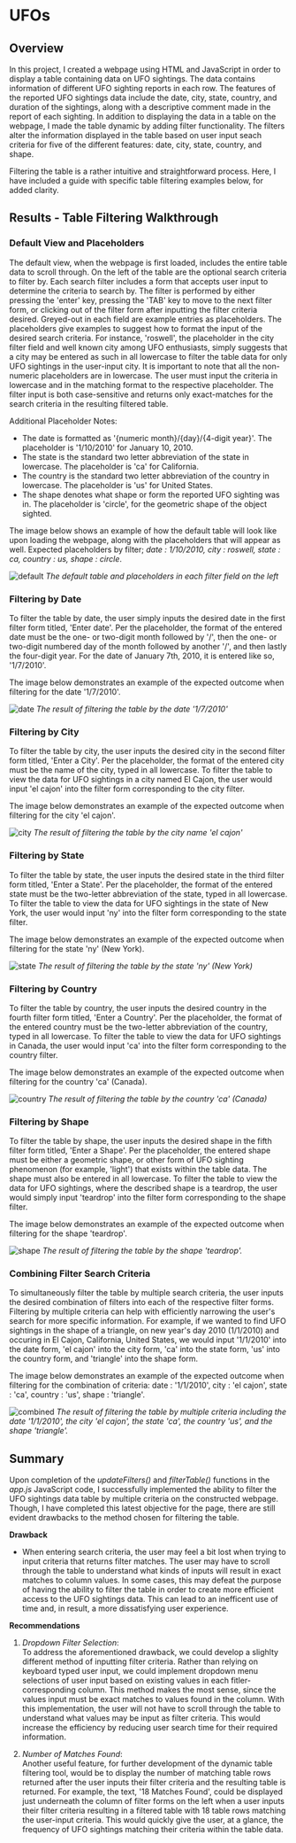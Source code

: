 # UFOs

## Overview

In this project, I created a webpage using HTML and JavaScript in order to display a table containing data on UFO sightings. The data contains information of different UFO sighting reports in each row. The features of the reported UFO sightings data include the date, city, state, country, and duration of the sightings, along with a descriptive comment made in the report of each sighting. In addition to displaying the data in a table on the webpage, I made the table dynamic by adding filter functionality. The filters alter the information displayed in the table based on user input seach criteria for five of the different features: date, city, state, country, and shape.

Filtering the table is a rather intuitive and straightforward process. Here, I have included a guide with specific table filtering examples below, for added clarity.

## Results - Table Filtering Walkthrough

### Default View and Placeholders

The default view, when the webpage is first loaded, includes the entire table data to scroll through. On the left of the table are the optional search criteria to filter by. Each search filter includes a form that accepts user input to determine the criteria to search by. The filter is performed by either pressing the 'enter' key, pressing the 'TAB' key to move to the next filter form, or clicking out of the filter form after inputting the filter criteria desired. Greyed-out in each field are example entries as placeholders. The placeholders give examples to suggest how to format the input of the desired search criteria. For instance, 'roswell', the placeholder in the city filter field and well known city among UFO enthusiasts, simply suggests that a city may be entered as such in all lowercase to filter the table data for only UFO sightings in the user-input city. It is important to note that all the non-numeric placeholders are in lowercase. The user must input the criteria in lowercase and in the matching format to the respective placeholder. The filter input is both case-sensitive and returns only exact-matches for the search criteria in the resulting filtered table.

Additional Placeholder Notes:

* The date is formatted as '{numeric month}/{day}/{4-digit year}'. The placeholder is '1/10/2010' for January 10, 2010.
* The state is the standard two letter abbreviation of the state in lowercase. The placeholder is 'ca' for California.
* The country is the standard two letter abbreviation of the country in lowercase. The placeholder is 'us' for United States.
* The shape denotes what shape or form the reported UFO sighting was in. The placeholder is 'circle', for the geometric shape of the object sighted.

The image below shows an example of how the default table will look like upon loading the webpage, along with the placeholders that will appear as well. Expected placeholders by filter; *date : 1/10/2010, city : roswell, state : ca, country : us, shape : circle*.

![default](filtering_walkthrough_images/default_view.png)
*The default table and placeholders in each filter field on the left*

### Filtering by Date

To filter the table by date, the user simply inputs the desired date in the first filter form titled, 'Enter date'. Per the placeholder, the format of the entered date must be the one- or two-digit month followed by '/', then the one- or two-digit numbered day of the month followed by another '/', and then lastly the four-digit year. For the date of January 7th, 2010, it is entered like so, '1/7/2010'.

The image below demonstrates an example of the expected outcome when filtering for the date '1/7/2010'.

![date](filtering_walkthrough_images/date_filter.png)
*The result of filtering the table by the date '1/7/2010'*

### Filtering by City

To filter the table by city, the user inputs the desired city in the second filter form titled, 'Enter a City'. Per the placeholder, the format of the entered city must be the name of the city, typed in all lowercase. To filter the table to view the data for UFO sightings in a city named El Cajon, the user would input 'el cajon' into the filter form corresponding to the city filter.

The image below demonstrates an example of the expected outcome when filtering for the city 'el cajon'.

![city](filtering_walkthrough_images/city_filter.png)
*The result of filtering the table by the city name 'el cajon'*

### Filtering by State

To filter the table by state, the user inputs the desired state in the third filter form titled, 'Enter a State'. Per the placeholder, the format of the entered state must be the two-letter abbreviation of the state, typed in all lowercase. To filter the table to view the data for UFO sightings in the state of New York, the user would input 'ny' into the filter form corresponding to the state filter.

The image below demonstrates an example of the expected outcome when filtering for the state 'ny' (New York).

![state](filtering_walkthrough_images/state_filter.png)
*The result of filtering the table by the state 'ny' (New York)*

### Filtering by Country

To filter the table by country, the user inputs the desired country in the fourth filter form titled, 'Enter a Country'. Per the placeholder, the format of the entered country must be the two-letter abbreviation of the country, typed in all lowercase. To filter the table to view the data for UFO sightings in Canada, the user would input 'ca' into the filter form corresponding to the country filter.

The image below demonstrates an example of the expected outcome when filtering for the country 'ca' (Canada).

![country](filtering_walkthrough_images/country_filter.png)
*The result of filtering the table by the country 'ca' (Canada)*

### Filtering by Shape

To filter the table by shape, the user inputs the desired shape in the fifth filter form titled, 'Enter a Shape'. Per the placeholder, the entered shape must be either a geometric shape, or other form of UFO sighting phenomenon (for example, 'light') that exists within the table data. The shape must also be entered in all lowercase. To filter the table to view the data for UFO sightings, where the described shape is a teardrop, the user would simply input 'teardrop' into the filter form corresponding to the shape filter.

The image below demonstrates an example of the expected outcome when filtering for the shape 'teardrop'.

![shape](filtering_walkthrough_images/shape_filter.png)
*The result of filtering the table by the shape 'teardrop'.*

### Combining Filter Search Criteria

To simultaneously filter the table by multiple search criteria, the user inputs the desired combination of filters into each of the respective filter forms. Filtering by multiple criteria can help with efficiently narrowing the user's search for more specific information. For example, if we wanted to find UFO sightings in the shape of a triangle, on new year's day 2010 (1/1/2010) and occuring in El Cajon, California, United States, we would input '1/1/2010' into the date form, 'el cajon' into the city form, 'ca' into the state form, 'us' into the country form, and 'triangle' into the shape form.

The image below demonstrates an example of the expected outcome when filtering for the combination of criteria: date : '1/1/2010', city : 'el cajon', state : 'ca', country : 'us', shape : 'triangle'.

![combined](filtering_walkthrough_images/combined_filter.png)
*The result of filtering the table by multiple criteria including the date '1/1/2010', the city 'el cajon', the state 'ca', the country 'us', and the shape 'triangle'.*

## Summary

Upon completion of the *updateFilters()* and *filterTable()* functions in the *app.js* JavaScript code, I successfully implemented the ability to filter the UFO sightings data table by multiple criteria on the constructed webpage. Though, I have completed this latest objective for the page, there are still evident drawbacks to the method chosen for filtering the table. 

**Drawback**
* When entering search criteria, the user may feel a bit lost when trying to input criteria that returns filter matches. The user may have to scroll through the table to understand what kinds of inputs will result in exact matches to column values. In some cases, this may defeat the purpose of having the ability to filter the table in order to create more efficient access to the UFO sightings data. This can lead to an inefficent use of time and, in result, a more dissatisfying user experience.

**Recommendations** <br>
1. *Dropdown Filter Selection*: <br> 
To address the aforementioned drawback, we could develop a slighlty different method of inputting filter criteria. Rather than relying on keyboard typed user input, we could implement dropdown menu selections of user input based on existing values in each fitler-corresponding column. This method makes the most sense, since the values input must be exact matches to values found in the column. With this implementation, the user will not have to scroll through the table to understand what values may be input as filter criteria. This would increase the efficiency by reducing user search time for their required information.

2. *Number of Matches Found*: <br> 
Another useful feature, for further development of the dynamic table filtering tool, would be to display the number of matching table rows returned after the user inputs their filter criteria and the resulting table is returned. For example, the text, '18 Matches Found', could be displayed just underneath the column of filter forms on the left when a user inputs their filter criteria resulting in a filtered table with 18 table rows matching the user-input criteria. This would quickly give the user, at a glance, the frequency of UFO sightings matching their criteria within the table data.